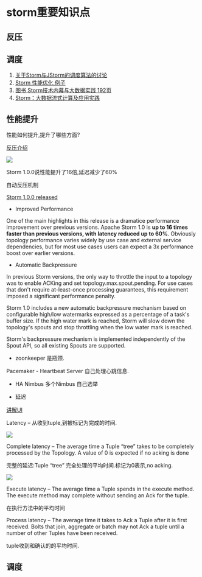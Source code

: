 # storm重要知识点

## 反压


## 调度




1. [关于Storm与JStorm的调度算法的讨论](http://m.blog.csdn.net/article/details?id=50433273)
1. [Storm 性能优化 例子](http://www.jianshu.com/p/f645eb7944b0)
1. [图书 Storm技术内幕与大数据实践 192页](http://detail.dangdang.com/23699059.html#catalog)
1. [Storm：大数据流式计算及应用实践](http://detail.dangdang.com/23668216.html#catalog)

## 性能提升

性能如何提升,提升了哪些方面?


[反压介绍](http://jobs.one2team.com/apache-storms/)

![](http://jobs.one2team.com/wp-content/uploads/2016/04/apache-750x566.png)

Storm 1.0.0说性能提升了16倍,延迟减少了60%

自动反压机制

[Storm 1.0.0 released](http://storm.apache.org/2016/04/12/storm100-released.html)

- Improved Performance

One of the main highlights in this release is a dramatice performance improvement over previous versions. Apache Storm 1.0 is **up to 16 times faster than previous versions, with latency reduced up to 60%**. Obviously topology performance varies widely by use case and external service dependencies, but for most use cases users can expect a 3x performance boost over earlier versions.

- Automatic Backpressure

In previous Storm versions, the only way to throttle the input to a topology was to enable ACKing and set topology.max.spout.pending. For use cases that don't require at-least-once processing guarantees, this requirement imposed a significant performance penalty.

Storm 1.0 includes a new automatic backpressure mechanism based on configurable high/low watermarks expressed as a percentage of a task's buffer size. If the high water mark is reached, Storm will slow down the topology's spouts and stop throttling when the low water mark is reached.

Storm's backpressure mechanism is implemented independently of the Spout API, so all existing Spouts are supported.

- zoonkeeper 是瓶颈.

Pacemaker - Heartbeat Server 自己处理心跳信息.

- HA Nimbus 多个Nimbus 自己选举


- 延迟

[讲解UI](http://www.malinga.me/reading-and-understanding-the-storm-ui-storm-ui-explained/)

Latency – 从收到tuple,到被标记为完成的时间.

![](http://www.malinga.me/wp-content/uploads/2015/04/Reading-and-Understanding-the-Storm-UI-Topology-stats.png)


Complete latency – The average time a Tuple “tree” takes to be completely processed by the Topology. A value of 0 is expected if no acking is done

完整的延迟:Tuple “tree” 完全处理的平均时间.标记为0表示,no acking.

![](http://www.malinga.me/wp-content/uploads/2015/04/Reading-and-Understanding-the-Storm-UI-Bolts.png)

Execute latency – The average time a Tuple spends in the execute method. The execute method may complete without sending an Ack for the tuple.

在执行方法中的平均时间


Process latency – The average time it takes to Ack a Tuple after it is first received. Bolts that join, aggregate or batch may not Ack a tuple until a number of other Tuples have been received.

tuple收到和确认的的平均时间.




## 调度

